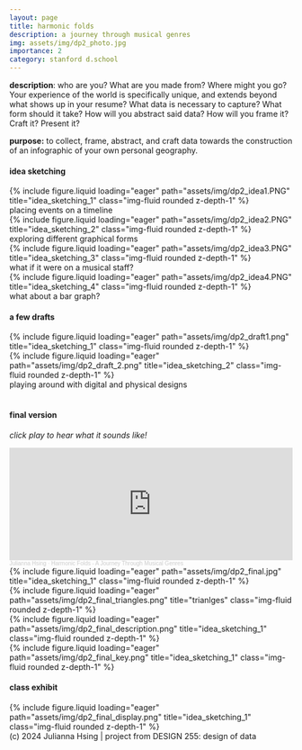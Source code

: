 ```yaml
---
layout: page
title: harmonic folds
description: a journey through musical genres
img: assets/img/dp2_photo.jpg
importance: 2
category: stanford d.school
---
```

**description**: who are you? What are you made from? Where might you go? Your experience of the world is specifically unique, and extends beyond what shows up in your resume? What data is necessary to capture? What form should it take? How will you abstract said data? How will you frame it? Craft it? Present it?

**purpose:** to collect, frame, abstract, and craft data towards the construction of an infographic of your own personal geography.

#### **idea sketching**
<div class="row">
    <div class="col-sm mt-3 mt-md-0">
        {% include figure.liquid loading="eager" path="assets/img/dp2_idea1.PNG" title="idea_sketching_1" class="img-fluid rounded z-depth-1" %}
        <div class="caption mt-2">placing events on a timeline</div>
    </div>
    <div class="col-sm mt-3 mt-md-0">
        {% include figure.liquid loading="eager" path="assets/img/dp2_idea2.PNG" title="idea_sketching_2" class="img-fluid rounded z-depth-1" %}
        <div class="caption mt-2">exploring different graphical forms</div>
    </div>
    <div class="col-sm mt-3 mt-md-0">
        {% include figure.liquid loading="eager" path="assets/img/dp2_idea3.PNG" title="idea_sketching_3" class="img-fluid rounded z-depth-1" %}
        <div class="caption mt-2">what if it were on a musical staff?</div>
    </div>
    <div class="col-sm mt-3 mt-md-0">
        {% include figure.liquid loading="eager" path="assets/img/dp2_idea4.PNG" title="idea_sketching_4" class="img-fluid rounded z-depth-1" %}
        <div class="caption mt-2">what about a bar graph?</div>
    </div>
</div>

#### **a few drafts**
<div class="row">
    <div class="col-sm mt-3 mt-md-0">
        {% include figure.liquid loading="eager" path="assets/img/dp2_draft1.png" title="idea_sketching_1" class="img-fluid rounded z-depth-1" %}
    </div>
</div>
<div class="row">
    <div class="col-sm mt-3 mt-md-0">
        {% include figure.liquid loading="eager" path="assets/img/dp2_draft_2.png" title="idea_sketching_2" class="img-fluid rounded z-depth-1" %}
    </div>
</div>
<div class="caption">
    playing around with digital and physical designs
</div>

<br>

#### **final version**
_click play to hear what it sounds like!_
<iframe width="100%" height="200" scrolling="no" frameborder="no" allow="autoplay" src="https://w.soundcloud.com/player/?url=https%3A//api.soundcloud.com/tracks/1946931059&color=%23ff5500&auto_play=false&hide_related=false&show_comments=true&show_user=true&show_reposts=false&show_teaser=true&visual=true"></iframe><div style="font-size: 10px; color: #cccccc;line-break: anywhere;word-break: normal;overflow: hidden;white-space: nowrap;text-overflow: ellipsis; font-family: Interstate,Lucida Grande,Lucida Sans Unicode,Lucida Sans,Garuda,Verdana,Tahoma,sans-serif;font-weight: 100;"><a href="https://soundcloud.com/julianna-hsing" title="Julianna Hsing" target="_blank" style="color: #cccccc; text-decoration: none;">Julianna Hsing</a> · <a href="https://soundcloud.com/julianna-hsing/harmonic-folds-a-journey-through-musical-genres" title="Harmonic Folds - A Journey Through Musical Genres" target="_blank" style="color: #cccccc; text-decoration: none;">Harmonic Folds - A Journey Through Musical Genres</a></div>

<div class="row">
    <div class="col-sm mt-3 mt-md-0">
        {% include figure.liquid loading="eager" path="assets/img/dp2_final.jpg" title="idea_sketching_1" class="img-fluid rounded z-depth-1" %}
    </div>
</div>
<div class="row">
    <div class="col-sm mt-3 mt-md-0">
        {% include figure.liquid loading="eager" path="assets/img/dp2_final_triangles.png" title="trianlges" class="img-fluid rounded z-depth-1" %}
    </div>
</div>
<div class="row">
    <div class="col-sm mt-3 mt-md-0">
        {% include figure.liquid loading="eager" path="assets/img/dp2_final_description.png" title="idea_sketching_1" class="img-fluid rounded z-depth-1" %}
    </div>
    <div class="col-sm mt-3 mt-md-0">
        {% include figure.liquid loading="eager" path="assets/img/dp2_final_key.png" title="idea_sketching_1" class="img-fluid rounded z-depth-1" %}
    </div>
</div>

#### **class exhibit**
<div class="row">
    <div class="col-sm mt-3 mt-md-0">
        {% include figure.liquid loading="eager" path="assets/img/dp2_final_display.png" title="idea_sketching_1" class="img-fluid rounded z-depth-1" %}
    </div>
</div>
<div class="caption">
    (c) 2024 Julianna Hsing | project from DESIGN 255: design of data
</div>
